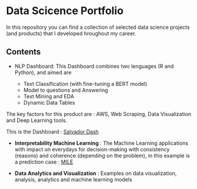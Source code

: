 # Data Scicence Portfolio

In this repository you can find a collection of selected data science projects (and products) that I developed hroughout my career.

## Contents 

* NLP Dashboard: This Dashboard combines two lenguages (R and Python), and aimed are 
   
    + Text Classification (with fine-tuning a BERT model)
    + Model to questions and Answering 
    + Text Mining and EDA
    + Dynamic Data Tables


The key factors for this product are : AWS, Web Scraping, Data Visualization and Deep Learning tools.

This is the Dashboard : [Salvador Dash](https://danieljimenez.shinyapps.io/salvador/)


* **Interpretability Machine Learning** : The Machine Learning applications with impact on everydays for decision-making with consistency (reasons) and coherence (depending on the problem), in this example is a prediction case : [MILE](https://www.danieljimenezm.com/post/2020-07-18-models_interpretability/)


* **Data Analytics and Visualization** : Examples on data visualization, analysis, analytics and machine learning models 
